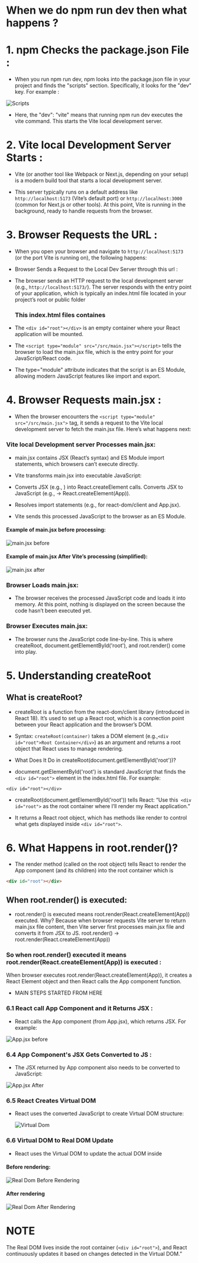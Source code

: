 # When we do npm run dev then what happens ?


# 1. npm Checks the package.json File :

  * When you run npm run dev, npm looks into the package.json file in your project and finds the "scripts" section.
  Specifically, it looks for the "dev" key. For example :

  ![Scripts](./scripts.png)

  * Here, the "dev": "vite" means that running npm run dev executes the vite command. This starts the Vite local development server.




# 2. Vite local Development Server Starts :

  * Vite (or another tool like Webpack or Next.js, depending on your setup) is a modern build tool that starts a local development server. 

  * This server typically runs on a default address like ```http://localhost:5173``` (Vite’s default port) or
  ```http://localhost:3000 ```(common for Next.js or other tools). At this point, Vite is running in the background, ready to handle requests from the browser.




# 3. Browser Requests the URL :

  * When you open your browser and navigate to  ```http://localhost:5173 ``` (or the port Vite is running on), the following happens:

  * Browser Sends a Request to the Local Dev Server through this url :

  * The browser sends an HTTP request to the local development server (e.g., ```http://localhost:5173/```).
    The server responds with the entry point of your application, which is typically an index.html file located in your project’s root or public folder

    ### This index.html files containes

  * The ```<div id="root"></div>``` is an empty container where your React application will be mounted.

  * The ```<script type="module" src="/src/main.jsx"></script>``` tells the browser to load the main.jsx file, which is the entry point for your JavaScript/React code.

  * The type="module" attribute indicates that the script is an ES Module, allowing modern JavaScript features like import and export.  



# 4. Browser Requests main.jsx :

  * When the browser encounters the ```<script type="module" src="/src/main.jsx">``` tag, it sends a request to the Vite local development server to fetch the main.jsx file. Here’s what happens next:

  ### Vite local Development server Processes main.jsx:
           
  * main.jsx contains JSX (React’s syntax) and ES Module import statements, which browsers can’t execute directly.

  * Vite transforms main.jsx into executable JavaScript:

  * Converts JSX (e.g., <App />) into React.createElement calls.
    Converts JSX to JavaScript (e.g., <App /> → React.createElement(App)).

  * Resolves import statements (e.g., for react-dom/client and App.jsx).

  * Vite sends this processed JavaScript to the browser as an ES Module.

  #### Example of main.jsx before processing:

  ![main.jsx before](./before.png)

  #### Example of main.jsx After Vite’s processing (simplified):

  ![main.jsx after](./after.png)

  ### Browser Loads main.jsx:

  * The browser receives the processed JavaScript code and loads it into memory. At this point, nothing is displayed on the screen because the code hasn’t been executed yet.


  ### Browser Executes main.jsx:

  * The browser runs the JavaScript code line-by-line. This is where createRoot, document.getElementById('root'), and root.render(<App />) come into play.


# 5. Understanding createRoot

  ## What is createRoot?

  * createRoot is a function from the react-dom/client library (introduced in React 18). It’s used to set up a React root, which is a connection point between your React application and the browser’s DOM.

  * Syntax: ```createRoot(container)``` takes a DOM element (e.g.,```<div id="root">Root Container</div>```) as an argument and returns a root object that React uses to manage rendering.

   * What Does It Do in createRoot(document.getElementById('root'))?

   * document.getElementById('root') is standard JavaScript that finds the ```<div id="root">``` element in the index.html file. For example:


  ``` <div id="root"></div> ```
  

   * createRoot(document.getElementById('root')) tells React: “Use this``` <div id="root">``` as the root container where I’ll render my React application.”

  * It returns a React root object, which has methods like render to control what gets displayed inside ```<div id="root">```.



# 6. What Happens in root.render(<App />)?

  * The render method (called on the root object) tells React to render the App component (and its children) into the 
    root container which is
  
  ```html
  <div id="root"></div>
  ```

  ## When root.render(<App />) is executed:
  
  * root.render(<App />) is executed means root.render(React.createElement(App)) executed. Why? Because when browser requests Vite server to return main.jsx file content, then Vite server first processes main.jsx file and converts it from JSX to JS. root.render(<App />) → root.render(React.createElement(App))

  ### So when root.render(<App />) executed it means root.render(React.createElement(App)) is executed :

  When browser executes root.render(React.createElement(App)), it creates a React Element object and then React calls the App component function.


  * MAIN STEPS STARTED FROM HERE


  ### 6.1 React call App Component and it Returns JSX :

  * React calls the App component (from App.jsx), which returns JSX. For example:

  ![App.jsx before](./AppComponent.png)

  ### 6.4 App Component's JSX Gets Converted to JS :

  * The JSX returned by App component also needs to be converted to JavaScript:

  ![App.jsx After](./AppComponentAfter.png)

  ### 6.5 React Creates Virtual DOM

  * React uses the converted JavaScript to create Virtual DOM structure:

      ![Virtual Dom](./AppComponent-VirtualDom.png)


  ### 6.6 Virtual DOM to Real DOM Update

  * React uses the Virtual DOM to update the actual DOM inside <div id="root">

 #### Before rendering:

   ![Real Dom Before Rendering](./before-rendering-real-dom.png)

 #### After rendering

  ![Real Dom After Rendering](./after-rendering-real-dom.png)





# NOTE

  The Real DOM lives inside the root container (```<div id="root">```), and React continuously updates it based on changes detected in the Virtual DOM.”



